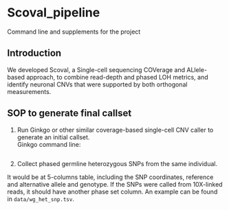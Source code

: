 # Scoval_pipeline
Command line and supplements for the project

## Introduction
We developed Scoval, a Single-cell sequencing COVerage and ALlele-based approach, to combine read-depth and phased LOH metrics, and identify neuronal CNVs that were supported by both orthogonal measurements.

## SOP to generate final callset
1. Run Ginkgo or other similar coverage-based single-cell CNV caller to generate an initial callset.  
Ginkgo command line:
```

```

2. Collect phased germline heterozygous SNPs from the same individual.

It would be at 5-columns table, including the SNP coordinates, reference and alternative allele and genotype. If the SNPs were called from 10X-linked reads, it should have another phase set column. An example can be found in `data/wg_het_snp.tsv`.

